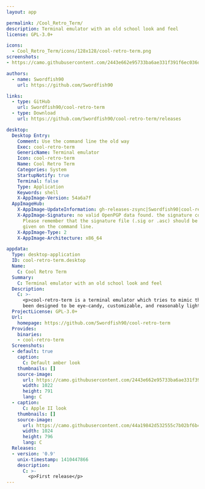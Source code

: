```yaml
---
layout: app

permalink: /Cool_Retro_Term/
description: Terminal emulator with an old school look and feel
license: GPL-3.0+

icons:
  - Cool_Retro_Term/icons/128x128/cool-retro-term.png
screenshots:
- https://camo.githubusercontent.com/2443e662e95733ba6ae331f391f6ec036d1ee7fd/687474703a2f2f692e696d6775722e636f6d2f4e5566766e6c752e706e67

authors:
  - name: Swordfish90
    url: https://github.com/Swordfish90

links:
  - type: GitHub
    url: Swordfish90/cool-retro-term
  - type: Download
    url: https://github.com/Swordfish90/cool-retro-term/releases

desktop:
  Desktop Entry:
    Comment: Use the command line the old way
    Exec: cool-retro-term
    GenericName: Terminal emulator
    Icon: cool-retro-term
    Name: Cool Retro Term
    Categories: System
    StartupNotify: true
    Terminal: false
    Type: Application
    Keywords: shell
    X-AppImage-Version: 54a6a7f
  AppImageHub:
    X-AppImage-UpdateInformation: gh-releases-zsync|Swordfish90|cool-retro-term|continuous|Cool_Retro_Term*-x86_64.AppImage.zsync
    X-AppImage-Signature: no valid OpenPGP data found. the signature could not be verified.
      Please remember that the signature file (.sig or .asc) should be the first file
      given on the command line.
    X-AppImage-Type: 2
    X-AppImage-Architecture: x86_64

appdata:
  Type: desktop-application
  ID: cool-retro-term.desktop
  Name:
    C: Cool Retro Term
  Summary:
    C: Terminal emulator with an old school look and feel
  Description:
    C: >-
      <p>cool-retro-term is a terminal emulator which tries to mimic the look and feel of the old cathode tube screens. It has
      been designed to be eye-candy, customizable, and reasonably lightweight.</p>
  ProjectLicense: GPL-3.0+
  Url:
    homepage: https://github.com/Swordfish90/cool-retro-term
  Provides:
    binaries:
    - cool-retro-term
  Screenshots:
  - default: true
    caption:
      C: Default amber look
    thumbnails: []
    source-image:
      url: https://camo.githubusercontent.com/2443e662e95733ba6ae331f391f6ec036d1ee7fd/687474703a2f2f692e696d6775722e636f6d2f4e5566766e6c752e706e67
      width: 1022
      height: 791
      lang: C
  - caption:
      C: Apple II look
    thumbnails: []
    source-image:
      url: https://camo.githubusercontent.com/44a19842d532555c7b02bf6b4b4684add9edf18c/687474703a2f2f692e696d6775722e636f6d2f4d4d6d4d3648742e706e67
      width: 1024
      height: 796
      lang: C
  Releases:
  - version: '0.9'
    unix-timestamp: 1410447866
    description:
      C: >-
        <p>First release</p>
---
```

